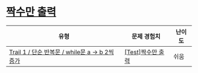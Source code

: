 # [짝수만 출력](https://www.codetree.ai/trails/complete/curated-cards/test-output-only-even)

|유형|문제 경험치|난이도|
|---|---|---|
|[Trail 1 / 단순 반복문 / while문 a → b 2씩 증가](https://www.codetree.ai/trail-info/novice-low/)|[[Test]짝수만 출력](https://www.codetree.ai/trails/complete/curated-cards/test-output-only-even/)|쉬움|

